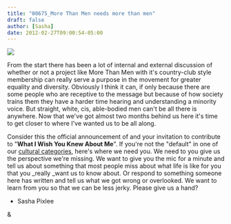 ```yaml
---
title: "00675_More Than Men needs more than men"
draft: false
author: [Sasha]
date: 2012-02-27T09:00:54-05:00
---
```


![](http://www.morethanmen.org/wp-content/uploads/2012/02/sprachsteuerung_alles_hoert_mein_megaphon201201141852111-300x180.jpg)

From the start there has been a lot of internal and external discussion of whether or not a project like More Than Men with it's country-club style membership can really serve a purpose in the movement for greater equality and diversity. Obviously I think it can, if only because there are some people who are receptive to the message but because of how society trains them they have a harder time hearing and understanding a minority voice. But straight, white, cis, able-bodied men can't be all there is anywhere. Now that we've got almost two months behind us here it's time to get closer to where I've wanted us to be all along.

Consider this the official announcement of and your invitation to contribute to "__What I Wish You Knew About Me__". If you're not the "default" in one of our [cultural categories](http://www.morethanmen.org/2012/02/15/lets-go-deeper-on-privilege-for-a-minute/), here's where we need you. We need to you give us the perspective we're missing. We want to give you the mic for a minute and tell us about something that most people miss about what life is like for you that you _really _want us to know about. Or respond to something someone here has written and tell us what we got wrong or overlooked. We want to learn from you so that we can be less jerky. Please give us a hand?
- Sasha Pixlee

& 